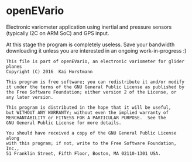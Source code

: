 # openEVario
Electronic variometer application using inertial and pressure sensors (typically I2C on ARM SoC) and GPS input. 

At this stage the program is completely useless.
Save your bandwidth downloading it unless you are interested in an ongoing work-in-progress :)

    This file is part of openEVario, an electronic variometer for glider planes
    Copyright (C) 2016  Kai Horstmann

    This program is free software; you can redistribute it and/or modify
    it under the terms of the GNU General Public License as published by
    the Free Software Foundation; either version 2 of the License, or
    any later version.

    This program is distributed in the hope that it will be useful,
    but WITHOUT ANY WARRANTY; without even the implied warranty of
    MERCHANTABILITY or FITNESS FOR A PARTICULAR PURPOSE.  See the
    GNU General Public License for more details.

    You should have received a copy of the GNU General Public License along
    with this program; if not, write to the Free Software Foundation, Inc.,
    51 Franklin Street, Fifth Floor, Boston, MA 02110-1301 USA.
